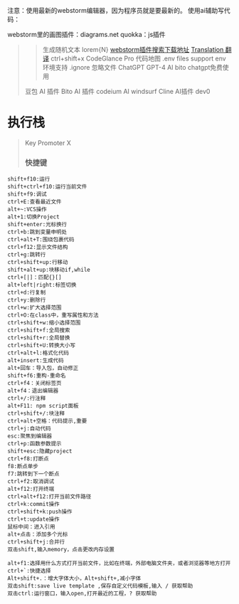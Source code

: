 注意：使用最新的webstorm编辑器，因为程序员就是要最新的。
使用ai辅助写代码：

webstorm里的画图插件：diagrams.net
quokka：js插件
> > 生成随机文本  lorem{N}
[webstorm插件搜索下载地址](https://plugins.jetbrains.com/)
> [Translation 翻译](https://plugins.jetbrains.com/plugin/8579-translation) ctrl+shift+x
> CodeGlance Pro 代码地图
> .env files support env环境支持
> .ignore 忽略文件
> ChatGPT GPT-4 AI bito chatgpt免费使用
> 
> 豆包 AI 插件
> Bito AI 插件
> codeium AI windsurf
> Cline AI插件
> dev0
> 
# 执行栈 
> 
> Key Promoter X
> ### 快捷键
```
shift+f10:运行
shift+ctrl+f10:运行当前文件
shift+f9:调试
ctrl+E:查看最近文件
alt+~:VCS操作
alt+1:切换Project
shift+enter:光标换行
ctrl+b:跳到变量申明处
ctrl+alt+T:围绕包裹代码
ctrl+f12:显示文件结构
ctrl+g:跳转行
ctrl+shift+up:行移动
shift+alt+up:块移动if,while
ctrl+[|]：匹配{}[]
alt+left|right:标签切换
ctrl+d:行复制
ctrl+y:删除行
ctrl+w:扩大选择范围
ctrl+O:在class中，重写属性和方法
ctrl+shift+w:缩小选择范围
ctrl+shift+f:全局搜索
ctrl+shift+r:全局替换
ctrl+shift+U:转换大小写
ctrl+alt+l:格式化代码
alt+insert:生成代码
alt+回车：导入包，自动修正
shift+f6:重构-重命名
ctrl+f4：关闭标签页
alt+f4：退出编辑器
ctrl+/:行注释
alt+F11: npm script面板
ctrl+shift+/:块注释
ctrl+alt+空格：代码提示,重要
ctrl+j:自动代码
esc:聚焦到编辑器
ctrl+p:函数参数提示
shift+esc:隐藏project
ctrl+f8:打断点
f8:断点单步
f7:跳转到下一个断点
ctrl+f2:取消调试
alt+f12:打开终端
ctrl+alt+f12:打开当前文件路径
ctrl+k:commit操作
ctrl+shift+k:push操作
ctrl+t:update操作
鼠标中间：进入引用
alt+点击：添加多个光标
ctrl+shift+j:合并行
双击shift,输入memory，点击更改内存设置

alt+f1:选择用什么方式打开当前文件，比如在终端，外部电脑文件夹，或者浏览器等地方打开
ctrl+`:快捷选择
Alt+shift+.：增大字体大小，Alt+shift+,减小字体
双击shift:save live template ,保存自定义代码模板,输入 / 获取帮助
双击ctrl:运行窗口，输入open,打开最近的工程，? 获取帮助
```